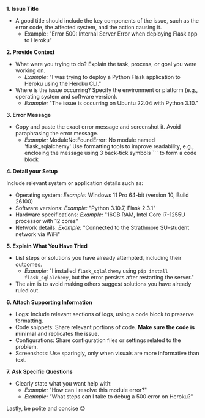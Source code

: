 **1. Issue Title**

* A good title should include the key components of the issue, such as the error code, the affected system, and the action causing it.
  * Example: "Error 500: Internal Server Error when deploying Flask app to Heroku"

**2. Provide Context**

* What were you trying to do? Explain the task, process, or goal you were working on.
  * _Example:_ "I was trying to deploy a Python Flask application to Heroku using the Heroku CLI."
* Where is the issue occurring? Specify the environment or platform (e.g., operating system and software version).
  * _Example:_ "The issue is occurring on Ubuntu 22.04 with Python 3.10."

**3. Error Message**

* Copy and paste the exact error message and screenshot it. Avoid paraphrasing the error message.
  * _Example:_ ModuleNotFoundError: No module named 'flask_sqlalchemy'
Use formatting tools to improve readability, e.g., enclosing the message using 3 back-tick symbols **```** to form a code block

**4. Detail your Setup**

Include relevant system or application details such as:

* Operating system: _Example:_ Windows 11 Pro 64-bit (version 10, Build 26100)
* Software versions: _Example:_ "Python 3.10.7, Flask 2.3.1"
* Hardware specifications: _Example:_ "16GB RAM, Intel Core i7-1255U processor with 12 cores"
* Network details: _Example:_ "Connected to the Strathmore SU-student network via WiFi"

**5. Explain What You Have Tried**

* List steps or solutions you have already attempted, including their outcomes.
  * _Example:_ "I installed `flask_sqlalchemy` using `pip install flask_sqlalchemy`, but the error persists after restarting the server."
* The aim is to avoid making others suggest solutions you have already ruled out.

**6. Attach Supporting Information**

* Logs: Include relevant sections of logs, using a code block to preserve formatting.
* Code snippets: Share relevant portions of code. **Make sure the code is minimal** and replicates the issue.
* Configurations: Share configuration files or settings related to the problem.
* Screenshots: Use sparingly, only when visuals are more informative than text.

**7. Ask Specific Questions**

* Clearly state what you want help with:
  * _Example:_ "How can I resolve this module error?"
  * _Example:_ "What steps can I take to debug a 500 error on Heroku?"

Lastly, be polite and concise 😊
